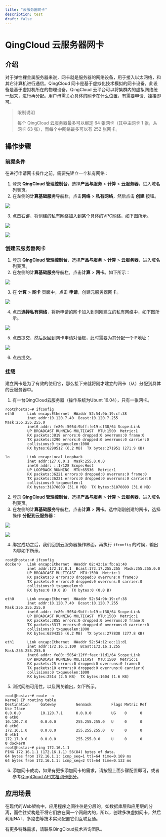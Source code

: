 ```yaml
---
title: "云服务器网卡"
description: test
draft: false
---
```


# QingCloud 云服务器网卡

## 介绍

对于弹性裸金属服务器来说，网卡就是服务器的网络设备，用于接入以太网络，和其它计算机进行通信。QingCloud 网卡是基于虚拟化技术模拟的网卡设备，此设备是基于虚拟机所在的物理设备。QingCloud 云平台可以将集群内的虚拟网络统一起来，进行再分配。用户毋需关心具体的网卡在什么位置，有需要申请、挂接即可。


> 限制说明
>
> 每个 QingCloud 云服务器最多可以绑定 64 张网卡（其中主网卡 1 张，从网卡 63 张），而每个中网络最多可以有 252 张网卡。

## 操作步骤

### 前提条件

在进行申请网卡操作之前，需要先建立一个私有网络：

1. 登录 **QingCloud 管理控制台**，选择**产品与服务** > **计算** > **云服务器**，进入域名列表页。
2. 在左侧的**计算基础服务**导航栏，点击**网络** > **私有网络**，然后点击 **创建** 按钮。

![](../../_images/nic_new_vxnet.png)

3. 点击右键，将创建的私有网络加入到某个具体的VPC网络，如下图所示。

![](../../_images/nic_vxnet_add_vpc.png)

![](../../_images/nic_vxnet_add_vpc_1.png)

### 创建云服务器网卡

1. 登录 **QingCloud 管理控制台**，选择**产品与服务** > **计算** > **云服务器**，进入域名列表页。
2. 在左侧的**计算基础服务**导航栏，点击**计算** > **网卡**。如下所示：

![](../../_images/nic_ui.png)

3. 在 **计算** > **网卡** 页面中，点击 **申请**，创建元服务器网卡。

![](../../_images/nic_request_nic.png)

4. 点击**选择私有网络**，将新申请的网卡加入到刚刚建立的私有网络中，如下图所示。

![](../../_images/nic_allocation_vxnet_to_nic.png)

5. 点击提交，然后返回到网卡申请对话框，此时需要为其分配一个IP地址：

![](../../_images/nic_allocation_internal_ip.png)

6. 点击提交。

### 挂载

建立网卡是为了有效的使用它，那么接下来就将刚才建立的网卡（从）分配到具体的云服务器中。

1. 有一台QingCloud云服务器（操作系统为Ubunt 16.04），只有一张网卡。

```
root@hosta:~# ifconfig
eth0      Link encap:Ethernet  HWaddr 52:54:9b:19:cf:38
          inet addr:10.120.7.40  Bcast:10.120.7.255  Mask:255.255.255.0
          inet6 addr: fe80::5054:9bff:fe19:cf38/64 Scope:Link
          UP BROADCAST RUNNING MULTICAST  MTU:1500  Metric:1
          RX packets:3819 errors:0 dropped:0 overruns:0 frame:0
          TX packets:3290 errors:0 dropped:0 overruns:0 carrier:0
          collisions:0 txqueuelen:1000
          RX bytes:6290512 (6.2 MB)  TX bytes:271951 (271.9 KB)

lo        Link encap:Local Loopback
          inet addr:127.0.0.1  Mask:255.0.0.0
          inet6 addr: ::1/128 Scope:Host
          UP LOOPBACK RUNNING  MTU:65536  Metric:1
          RX packets:36221 errors:0 dropped:0 overruns:0 frame:0
          TX packets:36221 errors:0 dropped:0 overruns:0 carrier:0
          collisions:0 txqueuelen:1
          RX bytes:31870809 (31.8 MB)  TX bytes:31870809 (31.8 MB)
```

2. 登录 **QingCloud 管理控制台**，选择**产品与服务** > **计算** > **云服务器**，进入域名列表页。
3. 在左侧的**计算基础服务**导航栏，点击**计算** > **网卡**。选中刚刚创建的网卡，选择操作 **分配到云服务器**：

![](../../_images/nic_allocation_to_host.png)

![](../../_images/nic_allocation_to_host_1.png)

4. 绑定成功之后，我们回到云服务器操作界面，再执行 ```ifconfig``` 的时候，输出内容如下所示。

```
root@hosta:~# ifconfig
docker0   Link encap:Ethernet  HWaddr 02:42:1e:fb:a1:40
          inet addr:172.17.0.1  Bcast:172.17.255.255  Mask:255.255.0.0
          UP BROADCAST MULTICAST  MTU:1500  Metric:1
          RX packets:0 errors:0 dropped:0 overruns:0 frame:0
          TX packets:0 errors:0 dropped:0 overruns:0 carrier:0
          collisions:0 txqueuelen:0
          RX bytes:0 (0.0 B)  TX bytes:0 (0.0 B)

eth0      Link encap:Ethernet  HWaddr 52:54:9b:19:cf:38
          inet addr:10.120.7.40  Bcast:10.120.7.255  Mask:255.255.255.0
          inet6 addr: fe80::5054:9bff:fe19:cf38/64 Scope:Link
          UP BROADCAST RUNNING MULTICAST  MTU:1500  Metric:1
          RX packets:3855 errors:0 dropped:0 overruns:0 frame:0
          TX packets:3317 errors:0 dropped:0 overruns:0 carrier:0
          collisions:0 txqueuelen:1000
          RX bytes:6294355 (6.2 MB)  TX bytes:277838 (277.8 KB)

eth1      Link encap:Ethernet  HWaddr 52:54:12:ec:11:d1
          inet addr:172.16.1.100  Bcast:172.16.1.255  Mask:255.255.255.0
          inet6 addr: fe80::5054:12ff:feec:11d1/64 Scope:Link
          UP BROADCAST RUNNING MULTICAST  MTU:1500  Metric:1
          RX packets:25 errors:0 dropped:0 overruns:0 frame:0
          TX packets:10 errors:0 dropped:0 overruns:0 carrier:0
          collisions:0 txqueuelen:1000
          RX bytes:2514 (2.5 KB)  TX bytes:1604 (1.6 KB)

```

5. 测试网络可用性，以及网关输出，如下所示。

```
root@hosta:~# route -n
Kernel IP routing table
Destination     Gateway         Genmask         Flags Metric Ref    Use Iface
0.0.0.0         10.120.7.1      0.0.0.0         UG    0      0        0 eth0
10.120.7.0      0.0.0.0         255.255.255.0   U     0      0        0 eth0
172.16.1.0      0.0.0.0         255.255.255.0   U     0      0        0 eth1
172.17.0.0      0.0.0.0         255.255.0.0     U     0      0        0 docker0
root@hosta:~# ping 172.16.1.1
PING 172.16.1.1 (172.16.1.1) 56(84) bytes of data.
64 bytes from 172.16.1.1: icmp_seq=1 ttl=64 time=0.169 ms
64 bytes from 172.16.1.1: icmp_seq=2 ttl=64 time=0.132 ms

```

6. 添加网卡成功，如果有更多添加网卡的需求，请按照上面步骤配置即可，或者参考[QingCloud API文档网卡部分](https://docsv3.qingcloud.com/development_docs/api/command_list/nic/attach_nics/)。

## 应用场景

在现代的Web架构中，应用程序之间往往是分层的，如数据库层和应用层的分离，而往往架构是不将它们放在同一个网段内的，所以，创建多块虚拟网卡，然后利用NAT、多路由等技术实现配置它们互联互通。

有更多特殊需求，请联系QingCloud技术咨询团队。

